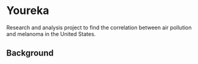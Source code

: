 # Youreka
Research and analysis project to find the correlation between air pollution and melanoma in the United States.

## Background

